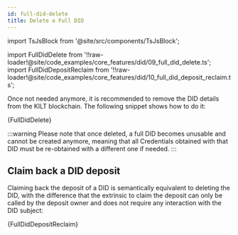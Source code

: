 ```yaml
---
id: full-did-delete
title: Delete a Full DID
---
```


import TsJsBlock from '@site/src/components/TsJsBlock';

import FullDidDelete from '!!raw-loader!@site/code_examples/core_features/did/09_full_did_delete.ts';
import FullDidDepositReclaim from '!!raw-loader!@site/code_examples/core_features/did/10_full_did_deposit_reclaim.ts';

Once not needed anymore, it is recommended to remove the DID details from the KILT blockchain.
The following snippet shows how to do it:

<TsJsBlock>
  {FullDidDelete}
</TsJsBlock>

:::warning
Please note that once deleted, a full DID becomes unusable and cannot be created anymore, meaning that all Credentials obtained with that DID must be re-obtained with a different one if needed.
:::

## Claim back a DID deposit

Claiming back the deposit of a DID is semantically equivalent to deleting the DID, with the difference that the extrinsic to claim the deposit can only be called by the deposit owner and does not require any interaction with the DID subject:

<TsJsBlock>
  {FullDidDepositReclaim}
</TsJsBlock>